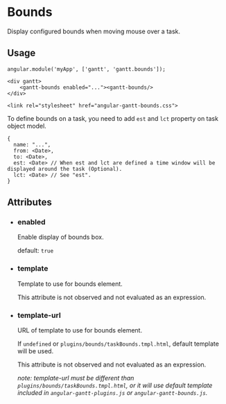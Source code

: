 # Bounds

Display configured bounds when moving mouse over a task.

## Usage

    angular.module('myApp', ['gantt', 'gantt.bounds']);
    
<!-- -->

    <div gantt>
        <gantt-bounds enabled="..."><gantt-bounds/>
    </div>

<!-- -->

    <link rel="stylesheet" href="angular-gantt-bounds.css">

To define bounds on a task, you need to add `est` and `lct` property on task object model.

    {
      name: "...",
      from: <Date>,
      to: <Date>,
      est: <Date> // When est and lct are defined a time window will be displayed around the task (Optional).
      lct: <Date> // See "est".
    }


## Attributes

- ### enabled

    Enable display of bounds box.
  
    default: `true`

- ### template
 
    Template to use for bounds element.
     
    This attribute is not observed and not evaluated as an expression.

- ### template-url

    URL of template to use for bounds element.

    If `undefined` or `plugins/bounds/taskBounds.tmpl.html`, default template will be used.

    This attribute is not observed and not evaluated as an expression.
    
    *note: template-url must be different than `plugins/bounds/taskBounds.tmpl.html`, or it will use default
    template included in `angular-gantt-plugins.js` or `angular-gantt-bounds.js`.*
